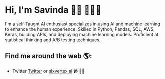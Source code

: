 # Hi, I'm Savinda 👋🏾 🧑🏾‍💻

I'm a self-Taught AI enthusiast specializes in using AI and machine learning to enhance the human experience.
Skilled in Python, Pandas, SQL, AWS, Keras, building APIs, and deploying machine learning models. Proficient at statistical thinking and A/B testing techniques.

## Find me around the web 🌎:
- Twitter <a href="https://twitter.com/savindarukshan">Twitter</a> or <a href="https://sixvertex.com">sixvertex.ai</a> 📹 ✍🏾
